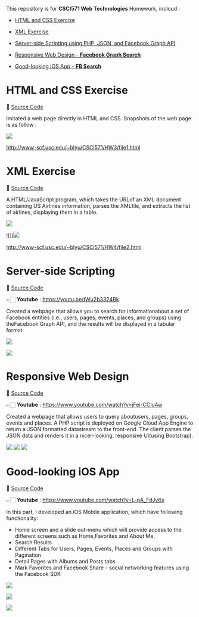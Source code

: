 


This repository is for **CSCI571 Web Technologies** Homework, incloud :

+ [HTML and CSS Exercise](#html-and-css-exercise)

+ [XML Exercise](#xml-exercise)

+ [Server-side Scripting using PHP, JSON, and Facebook Graph API](#server-side-scripting)

+ [Responsive Web Design - **Facebook Graph Search**](#responsive-web-design)

+ [Good-looking iOS App - **FB Search**](#good-looking-ios-app)


# <a name = "html-and-css-exercise"></a> HTML and CSS Exercise 

🐌 [Source Code](https://github.com/BiruLyu/Facebook-Search/tree/master/01.HTML%20and%20CSS%20Exercise)

Imitated a web page directly in HTML and CSS. Snapshots of the web page is as follow : 

![](https://ws1.sinaimg.cn/large/006tNc79gy1fk2wmewxthj31kw1gh11g.jpg)

http://www-scf.usc.edu/~blyu/CSCI571/HW3/file1.html

# <a name = "xml-exercise"></a> XML Exercise 

🐌 [Source Code](https://github.com/BiruLyu/Facebook-Search/tree/master/02.XML%20Exercise)

A HTML/JavaScript program, which takes the URLof an XML document containing US Airlines information, parses the XMLfile, and extracts the list of airlines, displaying them in a table.

![](https://ws2.sinaimg.cn/large/006tNc79gy1fk24zgakc3j31kw0tzmzs.jpg)

![](![](https://ws2.sinaimg.cn/large/006tNc79gy1fk2762ewcfj31kw0tvgys.jpg)

 http://www-scf.usc.edu/~blyu/CSCI571/HW4/file2.html

# <a name = "server-side-scripting"></a> Server-side Scripting

🐌 [Source Code](https://github.com/BiruLyu/Facebook-Search/tree/master/03.Server-side%20Scripting)

👉🏻 **Youtube** :  https://youtu.be/tWu2b3324Bk

Created a webpage that allows you to search for informationabout a set of Facebook entities (i.e., users, pages, events, places, and groups) using theFacebook Graph API, and the results will be displayed in a tabular format.

![](https://ws3.sinaimg.cn/large/006tNc79gy1fk253sl1qvj31kw0tz774.jpg)

![](https://ws2.sinaimg.cn/large/006tNc79gy1fk25d8lafyj30no0dcwi2.jpg)

# <a name = "responsive-web-design"></a>Responsive Web Design

🐌 [Source Code](https://github.com/BiruLyu/Facebook-Search/tree/master/04.Facebook%20Graph%20Search)

👉🏻 **Youtube** :  https://www.youtube.com/watch?v=jFei-CCluAw

Created a webpage that allows users to query aboutusers, pages, groups, events and places. A PHP script is deployed on Google Cloud App Engine to return a JSON formatted datastream to the front-end. The client parses the JSON data and renders it in a nicer-looking, responsive UI(using Bootstrap).

![](https://ws4.sinaimg.cn/large/006tNc79gy1fk25k14x7rj31ak0piwfn.jpg)
![](https://ws2.sinaimg.cn/large/006tNc79gy1fk25khvpz9j316s0pkgob.jpg)
![](https://ws4.sinaimg.cn/large/006tNc79gy1fk25kyncu3j31960rotf7.jpg)


# <a name = "good-looking-ios-app"></a> Good-looking iOS App

🐌 [Source Code](https://github.com/BiruLyu/Facebook-Search/tree/master/05.FB%20Search)

👉🏻 **Youtube** :  https://www.youtube.com/watch?v=L-pA_FdJy6s

In this part, I developed an iOS Mobile application, which have following functionality:

+ Home screen and a slide out-menu which will provide access to the different screens such as Home,Favorites and About Me. 
+ Search Results
+ Different Tabs for Users, Pages, Events, Places and Groups with Pagination
+ Detail Pages with Albums and Posts tabs 
+ Mark Favorites and Facebook Share - social networking features using the Facebook SDK

![](https://ws1.sinaimg.cn/large/006tNc79gy1fk267tojm9j31kw0rs11q.jpg)

![](https://ws3.sinaimg.cn/large/006tNc79gy1fk26chsho0j31kw0rswo7.jpg)



![](https://ws3.sinaimg.cn/large/006tNc79gy1fk25owbjshj30sk0pmtba.jpg)

